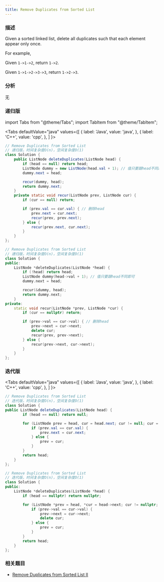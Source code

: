 ```yaml
---
title: Remove Duplicates from Sorted List
---
```


### 描述

Given a sorted linked list, delete all duplicates such that each element appear only once.

For example,

Given `1->1->2`, return `1->2`.

Given `1->1->2->3->3`, return `1->2->3`.

### 分析

无

### 递归版

import Tabs from "@theme/Tabs";
import TabItem from "@theme/TabItem";

<Tabs
defaultValue="java"
values={[
{ label: 'Java', value: 'java', },
{ label: 'C++', value: 'cpp', },
]
}>
<TabItem value="java">

```java
// Remove Duplicates from Sorted List
// 递归版，时间复杂度O(n)，空间复杂度O(1)
class Solution {
    public ListNode deleteDuplicates(ListNode head) {
        if (head == null) return head;
        ListNode dummy = new ListNode(head.val + 1); // 值只要跟head不同即可
        dummy.next = head;

        recur(dummy, head);
        return dummy.next;
    }
    private static void recur(ListNode prev, ListNode cur) {
        if (cur == null) return;

        if (prev.val == cur.val) { // 删除head
            prev.next = cur.next;
            recur(prev, prev.next);
        } else {
            recur(prev.next, cur.next);
        }
    }
};
```

</TabItem>
<TabItem value="cpp">

```cpp
// Remove Duplicates from Sorted List
// 递归版，时间复杂度O(n)，空间复杂度O(1)
class Solution {
public:
    ListNode *deleteDuplicates(ListNode *head) {
        if (!head) return head;
        ListNode dummy(head->val + 1); // 值只要跟head不同即可
        dummy.next = head;

        recur(&dummy, head);
        return dummy.next;
    }
private:
    static void recur(ListNode *prev, ListNode *cur) {
        if (cur == nullptr) return;

        if (prev->val == cur->val) { // 删除head
            prev->next = cur->next;
            delete cur;
            recur(prev, prev->next);
        } else {
            recur(prev->next, cur->next);
        }
    }
};
```

</TabItem>
</Tabs>

### 迭代版

<Tabs
defaultValue="java"
values={[
{ label: 'Java', value: 'java', },
{ label: 'C++', value: 'cpp', },
]
}>
<TabItem value="java">

```java
// Remove Duplicates from Sorted List
// 迭代版，时间复杂度O(n)，空间复杂度O(1)
class Solution {
public ListNode deleteDuplicates(ListNode head) {
        if (head == null) return null;

        for (ListNode prev = head, cur = head.next; cur != null; cur = prev.next) {
            if (prev.val == cur.val) {
                prev.next = cur.next;
            } else {
                prev = cur;
            }
        }
        return head;
    }
};
```

</TabItem>
<TabItem value="cpp">

```cpp
// Remove Duplicates from Sorted List
// 迭代版，时间复杂度O(n)，空间复杂度O(1)
class Solution {
public:
    ListNode *deleteDuplicates(ListNode *head) {
        if (head == nullptr) return nullptr;

        for (ListNode *prev = head, *cur = head->next; cur != nullptr; cur = prev->next) {
            if (prev->val == cur->val) {
                prev->next = cur->next;
                delete cur;
            } else {
                prev = cur;
            }
        }
        return head;
    }
};
```

</TabItem>
</Tabs>

### 相关题目

- [Remove Duplicates from Sorted List II](remove-duplicates-from-sorted-list-ii.md)
